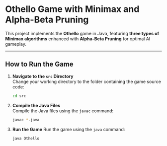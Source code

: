 # Othello Game with Minimax and Alpha-Beta Pruning

This project implements the **Othello** game in Java, featuring **three types of Minimax algorithms** enhanced with **Alpha-Beta Pruning** for optimal AI gameplay.

---

## How to Run the Game

1. **Navigate to the `src` Directory**  
   Change your working directory to the folder containing the game source code:
   ```bash
   cd src

2. **Compile the Java Files**  
   Compile the Java files using the `javac` command:
   ```bash
   javac *.java
   
3. **Run the Game**
    Run the game using the `java` command:
    ```bash
    java Othello